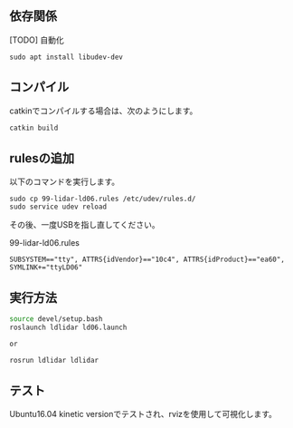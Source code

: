 ## 依存関係

[TODO] 自動化
```
sudo apt install libudev-dev
```

## コンパイル

catkinでコンパイルする場合は、次のようにします。

```sh
catkin build

```

## rulesの追加

以下のコマンドを実行します。
```
sudo cp 99-lidar-ld06.rules /etc/udev/rules.d/
sudo service udev reload
```
その後、一度USBを指し直してください。


99-lidar-ld06.rules
```
SUBSYSTEM=="tty", ATTRS{idVendor}=="10c4", ATTRS{idProduct}=="ea60", SYMLINK+="ttyLD06"
```

## 実行方法

```sh
source devel/setup.bash
roslaunch ldlidar ld06.launch 

or

rosrun ldlidar ldlidar 
```



## テスト

Ubuntu16.04 kinetic versionでテストされ、rvizを使用して可視化します。
